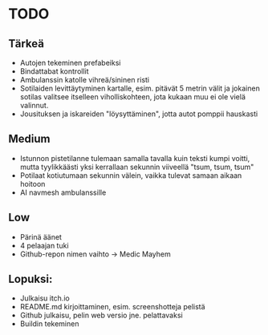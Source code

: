 # TODO

## Tärkeä
- Autojen tekeminen prefabeiksi
- Bindattabat kontrollit
- Ambulanssin katolle vihreä/sininen risti
- Sotilaiden levittäytyminen kartalle, esim. pitävät 5 metrin välit ja jokainen sotilas valitsee itselleen viholliskohteen, jota kukaan muu ei ole vielä valinnut. 
- Jousituksen ja iskareiden "löysyttäminen", jotta autot pomppii hauskasti


## Medium
- Istunnon pistetilanne tulemaan samalla tavalla kuin teksti kumpi voitti, mutta tyylikkäästi yksi kerrallaan sekunnin viiveellä "tsum, tsum, tsum"
- Potilaat kotiutumaan sekunnin välein, vaikka tulevat samaan aikaan hoitoon
- AI navmesh ambulanssille


## Low
- Pärinä äänet
- 4 pelaajan tuki
- Github-repon nimen vaihto -> Medic Mayhem


## Lopuksi: 
- Julkaisu itch.io 
- README.md kirjoittaminen, esim. screenshotteja pelistä
- Github julkaisu, pelin web versio jne. pelattavaksi
- Buildin tekeminen
